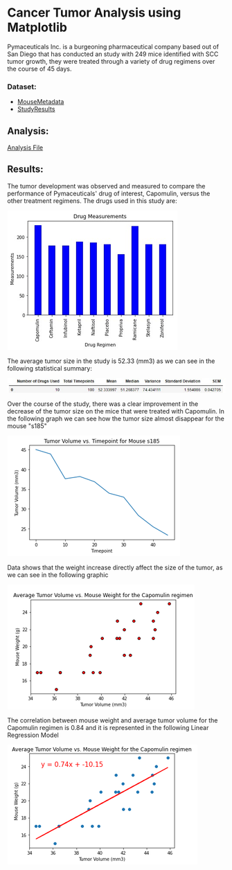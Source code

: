 # Cancer Tumor Analysis using Matplotlib

Pymaceuticals Inc. is a burgeoning pharmaceutical company based out of San Diego that has conducted an study with 249 mice identified with SCC tumor growth, they were treated through a variety of drug regimens over the course of 45 days. 

### Dataset:

* [MouseMetadata](Pymaceuticals/data/Mouse_metadata.csv)
* [StudyResults](Pymaceuticals/data/Study_results.csv)

## Analysis:

[Analysis File](Pymaceuticals/pymaceuticals_starter.ipynb)

## Results:

The tumor development was observed and measured to compare the performance of Pymaceuticals' drug of interest, Capomulin, versus the other treatment regimens. The drugs used in this study are:

 ![Drugs](Pymaceuticals/images/drugs.jpg)

 The average tumor size in the study is 52.33 (mm3) as we can see in the following statistical summary:

  ![Stat](Pymaceuticals/images/summary.jpg)

  Over the course of the study, there was a clear improvement in the decrease of the tumor size on the mice that were treated with Capomulin. In the following graph we can see how the tumor size almost disappear for the mouse "s185"

 ![Mouse](Pymaceuticals/images/tumorvstime.png)

 Data shows that the weight increase directly affect the size of the tumor, as we can see in the following graphic

 ![Scatter](Pymaceuticals/images/scatter.png)

The correlation between mouse weight and average tumor volume for the Capomulin regimen is 0.84 and it is represented in the following Linear Regression Model

 ![Linear Regression](Pymaceuticals/images/linearregression.png)



